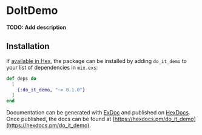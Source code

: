 # DoItDemo

**TODO: Add description**

## Installation

If [available in Hex](https://hex.pm/docs/publish), the package can be installed
by adding `do_it_demo` to your list of dependencies in `mix.exs`:

```elixir
def deps do
  [
    {:do_it_demo, "~> 0.1.0"}
  ]
end
```

Documentation can be generated with [ExDoc](https://github.com/elixir-lang/ex_doc)
and published on [HexDocs](https://hexdocs.pm). Once published, the docs can
be found at [https://hexdocs.pm/do_it_demo](https://hexdocs.pm/do_it_demo).

